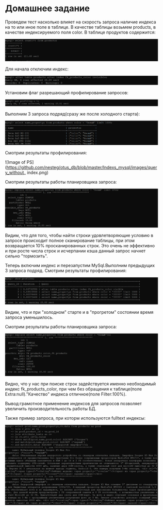 # Домашнее задание

Проведем тест насколько влияет на скорость запроса наличие индекса на то или иное поле в таблице.
В качестве таблицы возьмем products, в качестве индексируемого поля color.
В таблице продуктов содержится:  

![Image of PS](https://github.com/nesteg/otus_db/blob/master/Indexs_mysql/images/count_query_products.png)

Для начала отключим индекс:

![Image of PS](https://github.com/nesteg/otus_db/blob/master/Indexs_mysql/images/alter_color_invisible.png)

Установим флаг разрешающий профилирование запросов:

![Image of PS](https://github.com/nesteg/otus_db/blob/master/Indexs_mysql/images/set_profiling.png)

Выполним 3 запроса подряд(сразу же после холодного старта):

![Image of PS](https://github.com/nesteg/otus_db/blob/master/Indexs_mysql/images/query.png)

Смотрим результаты профилирования:

![Image of PS](https://github.com/nesteg/otus_db/blob/master/Indexs_mysql/images/query_without_ index.png)

Смотрим результаты работы планировщика запроса:

![Image of PS](https://github.com/nesteg/otus_db/blob/master/Indexs_mysql/images/expline_withot_index.png)

Видим, что для того, чтобы найти строки удовлетворяющие условию в запросе происходит полное сканирование
таблицы, при этом возвращается 10% просканированных строк. Это очень не эффективно и при росте числа строк
и исчерпании кэша данный запрос начнет сильно "тормозить".

Теперь включим индекс и перезапустим MySql.Выполним предыдущих 3 запроса подряд.
Смотрим результаты профилирования:

![Image of PS](https://github.com/nesteg/otus_db/blob/master/Indexs_mysql/images/query_with_index.png)

Видим, что и при "холодном" старте и в "прогретом" состоянии время запроса уменьшилось.

Смотрим результаты работы планировщика запроса:

![Image of PS](https://github.com/nesteg/otus_db/blob/master/Indexs_mysql/images/expline_with_index.png)

Видно, что у нас при поиске строк задействуется именно необходимый индекс fk_products_color, при чем 
без обращения к таблице(поле Extra:null)."Качество" индекса отличное(поле Filter:100%).

Вывод:грамотное применение индексов для запросов позволяет увеличить производительность работы БД.



Также пример запроса, при которм  используются fulltext индексы:

![Image of PS](https://github.com/nesteg/otus_db/blob/master/Indexs_mysql/images/full_text_query.png)


















